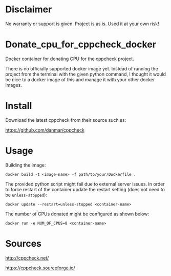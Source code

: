 # Disclaimer
No warranty or support is given. Project is as is. Used it at your own risk!

# Donate_cpu_for_cppcheck_docker
Docker container for donating CPU for the cppcheck project.

There is no officially supported docker image yet. Instead of running the project from the terminal with the given python command, I thought it would be nice to a docker image of this and manage it with your other docker images.

# Install
Download the latest cppcheck from their source such as:

https://github.com/danmar/cppcheck

# Usage
Building the image: 

`docker build -t <image-name> -f path/to/your/Dockerfile .`

The provided python script might fail due to external server issues. In order to force restart of the container update the restart setting (does not need to be `unless-stopped`):

`docker update --restart=unless-stopped <container-name>`

The number of CPUs donated might be configured as shown below:

`docker run -e NUM_OF_CPUS=8 <container-name>`

# Sources

http://cppcheck.net/

https://cppcheck.sourceforge.io/

